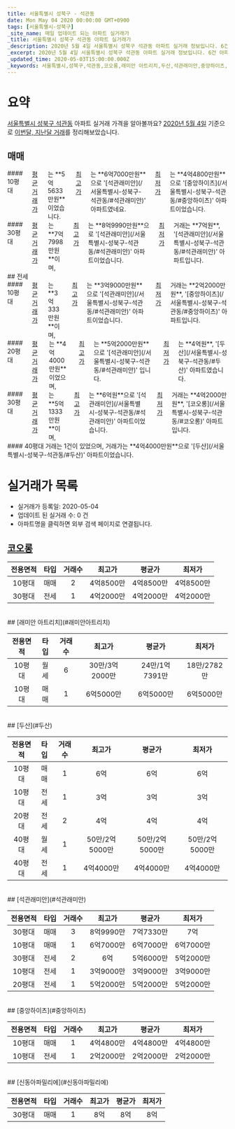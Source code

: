 ```yaml
---
title: 서울특별시 성북구 - 석관동
date: Mon May 04 2020 00:00:00 GMT+0900
tags: [서울특별시-성북구]
_site_name: 매일 업데이트 되는 아파트 실거래가
_title: 서울특별시 성북구 석관동 아파트 실거래가
_description: 2020년 5월 4일 서울특별시 성북구 석관동 아파트 실거래 정보입니다. 6건 아파트 정보가 있습니다.
_excerpt: 2020년 5월 4일 서울특별시 성북구 석관동 아파트 실거래 정보입니다. 6건 아파트 정보가 있습니다.
_updated_time: 2020-05-03T15:00:00.000Z
_keywords: 서울특별시,성북구,석관동,코오롱,래미안 아트리치,두산,석관래미안,중앙하이츠,신동아파밀리에
---
```





# 요약
<ins>서울특별시 성북구 석관동</ins> 아파트 실거래 가격을 알아볼까요? <ins>2020년 5월 4일</ins> 기준으로 <ins>이번달, 지난달 거래</ins>를 정리해보았습니다.

## 매매
<div class="container">
<div class="six columns" markdown="1">
#### 10평대
<ins>평균 거래가</ins>는 **5억5633만원**이었습니다. <ins>최고가</ins>는 **6억7000만원**으로 '[석관래미안](/서울특별시-성북구-석관동/#석관래미안)' 아파트였네요. <ins>최저가</ins>는 **4억4800만원**으로 '[중앙하이츠](/서울특별시-성북구-석관동/#중앙하이츠)' 아파트이었습니다.
</div>
<div class="six columns" markdown="1">
#### 30평대
<ins>평균 거래가</ins>는 **7억7998만원**이며, <ins>최고가</ins>는 **8억9990만원**으로 '[석관래미안](/서울특별시-성북구-석관동/#석관래미안)' 아파트이었습니다. <ins>최저가</ins> 거래는 **7억원**, '[석관래미안](/서울특별시-성북구-석관동/#석관래미안)' 아파트입니다.
</div>
</div>
## 전세
<div class="container">
<div class="six columns" markdown="1">
#### 10평대
<ins>평균 거래가</ins>는 **3억333만원**이며, <ins>최고가</ins>는 **3억9000만원**으로 '[석관래미안](/서울특별시-성북구-석관동/#석관래미안)' 아파트이었습니다. <ins>최저가</ins> 거래는 **2억2000만원**, '[중앙하이츠](/서울특별시-성북구-석관동/#중앙하이츠)' 아파트입니다.
</div>
<div class="six columns" markdown="1">
#### 20평대
<ins>평균 거래가</ins>는 **4억4000만원**이었으며, <ins>최고가</ins>는 **5억2000만원**으로 '[석관래미안](/서울특별시-성북구-석관동/#석관래미안)' 입니다. <ins>최저가</ins>는 **4억원**, '[두산](/서울특별시-성북구-석관동/#두산)' 아파트였습니다.
</div>
</div>
<div class="container">
<div class="six columns" markdown="1">
#### 30평대
<ins>평균 거래가</ins>는 **5억1333만원**이며, <ins>최고가</ins>는 **6억원**으로 '[석관래미안](/서울특별시-성북구-석관동/#석관래미안)' 아파트이었습니다. <ins>최저가</ins> 거래는 **4억2000만원**, '[코오롱](/서울특별시-성북구-석관동/#코오롱)' 아파트입니다.
</div>
<div class="six columns" markdown="1">
#### 40평대
거래는 1건이 있었으며, 거래가는 **4억4000만원**으로 '[두산](/서울특별시-성북구-석관동/#두산)' 아파트이었습니다.
</div>
</div>



# 실거래가 목록
- 실거래가 등록일: 2020-05-04
- 업데이트 된 실거래 수: 0 건
- 아파트명을 클릭하면 외부 검색 페이지로 연결됩니다.

## [코오롱](#코오롱)

|전용면적|타입|거래수|최고가|평균가|최저가|
|:---:|:---:|:---:|:---:|:---:|:---:|
|10평대|<span class="deal-type-1">매매</span>|2|4억8500만|4억8500만|4억8500만|
|30평대|<span class="deal-type-2">전세</span>|1|4억2000만|4억2000만|4억2000만|

<br/>
## [래미안 아트리치](#래미안아트리치)

|전용면적|타입|거래수|최고가|평균가|최저가|
|:---:|:---:|:---:|:---:|:---:|:---:|
|10평대|<span class="deal-type-3">월세</span>|6|30만/3억2000만|24만/1억7391만|18만/2782만|
|10평대|<span class="deal-type-1">매매</span>|1|6억5000만|6억5000만|6억5000만|

<br/>
## [두산](#두산)

|전용면적|타입|거래수|최고가|평균가|최저가|
|:---:|:---:|:---:|:---:|:---:|:---:|
|10평대|<span class="deal-type-1">매매</span>|1|6억|6억|6억|
|10평대|<span class="deal-type-2">전세</span>|1|3억|3억|3억|
|20평대|<span class="deal-type-2">전세</span>|2|4억|4억|4억|
|40평대|<span class="deal-type-3">월세</span>|1|50만/2억5000만|50만/2억5000만|50만/2억5000만|
|40평대|<span class="deal-type-2">전세</span>|1|4억4000만|4억4000만|4억4000만|

<br/>
## [석관래미안](#석관래미안)

|전용면적|타입|거래수|최고가|평균가|최저가|
|:---:|:---:|:---:|:---:|:---:|:---:|
|30평대|<span class="deal-type-1">매매</span>|3|8억9990만|7억7330만|7억|
|10평대|<span class="deal-type-1">매매</span>|1|6억7000만|6억7000만|6억7000만|
|30평대|<span class="deal-type-2">전세</span>|2|6억|5억6000만|5억2000만|
|10평대|<span class="deal-type-2">전세</span>|1|3억9000만|3억9000만|3억9000만|
|20평대|<span class="deal-type-2">전세</span>|1|5억2000만|5억2000만|5억2000만|

<br/>
## [중앙하이츠](#중앙하이츠)

|전용면적|타입|거래수|최고가|평균가|최저가|
|:---:|:---:|:---:|:---:|:---:|:---:|
|10평대|<span class="deal-type-1">매매</span>|1|4억4800만|4억4800만|4억4800만|
|10평대|<span class="deal-type-2">전세</span>|1|2억2000만|2억2000만|2억2000만|

<br/>
## [신동아파밀리에](#신동아파밀리에)

|전용면적|타입|거래수|최고가|평균가|최저가|
|:---:|:---:|:---:|:---:|:---:|:---:|
|30평대|<span class="deal-type-1">매매</span>|1|8억|8억|8억|

<br/>



